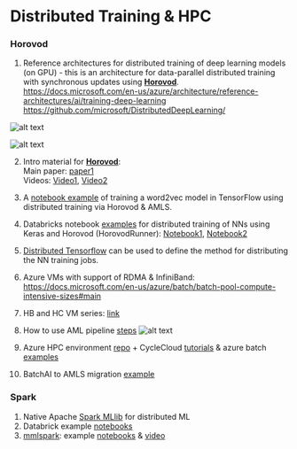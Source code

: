 # Distributed Training & HPC 
### Horovod 
1) Reference architectures for distributed training of deep learning models (on GPU) - this is an architecture for data-parallel distributed training with synchronous updates using [**Horovod**](https://github.com/horovod/horovod).<br> 
https://docs.microsoft.com/en-us/azure/architecture/reference-architectures/ai/training-deep-learning  
https://github.com/microsoft/DistributedDeepLearning/

![alt text](https://docs.microsoft.com/en-us/azure/architecture/reference-architectures/ai/_images/distributed_dl_flow.png)

![alt text](https://docs.microsoft.com/en-us/azure/architecture/reference-architectures/ai/_images/distributed_dl_architecture.png)

2) Intro material for [**Horovod**](https://github.com/horovod/horovod):<br>
Main paper: [paper1](https://arxiv.org/pdf/1802.05799.pdf)<br>
Videos: [Video1](https://www.youtube.com/watch?v=SphfeTl70MI), [Video2](https://www.youtube.com/watch?v=4y0TDK3KoCA)<br>

3) A [notebook example](https://notebooks.azure.com/azureml/projects/azureml-getting-started/html/how-to-use-azureml/training-with-deep-learning/distributed-tensorflow-with-horovod/distributed-tensorflow-with-horovod.ipynb) of training a word2vec model in TensorFlow using distributed training via Horovod & AMLS.<br>

5) Databricks notebook [examples](https://databricks.com/tensorflow/getting-started-with-tensorflow-on-databricks#resources) for distributed training of NNs using Keras and Horovod (HorovodRunner): [Notebook1](https://docs.databricks.com/applications/deep-learning/distributed-training/mnist-tensorflow-keras.html), [Notebook2](https://pages.databricks.com/rs/094-YMS-629/images/keras-hvdrunner-mlflow-mnist-sample.html?_ga=2.69518672.1122370517.1566311733-1893883089.1566311733) <br>

6) [Distributed Tensorflow](https://www.tensorflow.org/guide/distribute_strategy) can be used to define the method for distributing the NN training jobs. <br>

7) Azure VMs with support of RDMA & InfiniBand:<br>
https://docs.microsoft.com/en-us/azure/batch/batch-pool-compute-intensive-sizes#main

8) HB and HC VM series: [link](https://azure.microsoft.com/en-au/blog/introducing-the-new-hb-and-hc-azure-vm-sizes-for-hpc/)

9) How to use AML pipeline [steps](https://github.com/MicrosoftDocs/azure-docs/blob/master/articles/machine-learning/service/how-to-create-your-first-pipeline.md)
![alt text](https://github.com/MicrosoftDocs/azure-docs/raw/master/articles/machine-learning/service/media/how-to-create-your-first-pipeline/run_an_experiment_as_a_pipeline.png)

8) Azure HPC environment [repo](https://github.com/Azure/azurehpc) + CycleCloud [tutorials](https://github.com/CycleCloud/cyclecloud_tutorials) & azure batch [examples](https://github.com/tojozefi/azurebatch/blob/master/customcode/README2.md) 

9) BatchAI to AMLS migration [example](https://docs.microsoft.com/en-us/previous-versions/azure/batch-ai/how-to-migrate)

### Spark 
1) Native Apache [Spark MLlib](https://spark.apache.org/mllib/) for distributed ML<br>
2) Databrick example [notebooks](https://databricks.com/resources/type/example-notebook)<br>
3) [mmlspark](https://mmlspark.blob.core.windows.net/website/index.html): example [notebooks](https://github.com/Azure/mmlspark/tree/master/notebooks/samples) & [video](https://databricks.com/session/semi-supervised-object-detection-using-the-azure-cognitive-services-on-spark)

